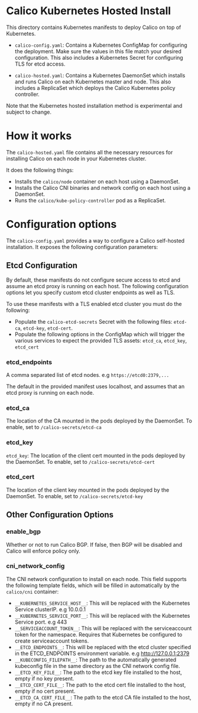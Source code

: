 # Calico Kubernetes Hosted Install

This directory contains Kubernetes manifests to deploy Calico on top of Kubernetes.

- `calico-config.yaml`: Contains a Kubernetes ConfigMap for configuring the deployment.  Make sure the values
in this file match your desired configuration. This also includes a Kubernetes Secret for configuring TLS for etcd access.

- `calico-hosted.yaml`: Contains a Kubernetes DaemonSet which installs and runs Calico on each Kubernetes master and node.
This also includes a ReplicaSet which deploys the Calico Kubernetes policy controller.

Note that the Kubernetes hosted installation method is experimental and subject to change.

# How it works

The `calico-hosted.yaml` file contains all the necessary resources for installing Calico on each node in your Kubernetes cluster.

It does the following things:

- Installs the `calico/node` container on each host using a DaemonSet.
- Installs the Calico CNI binaries and network config on each host using a DaemonSet.
- Runs the `calico/kube-policy-controller` pod as a ReplicaSet.

# Configuration options

The `calico-config.yaml` provides a way to configure a Calico self-hosted installation.  It exposes
the following configuration parameters:

## Etcd Configuration

By default, these manifests do not configure secure access to etcd and assume an etcd proxy is running on each host.  The following configuration
options let you specify custom etcd cluster endpoints as well as TLS.  

To use these manifests with a TLS enabled etcd cluster you must do the following:

- Populate the `calico-etcd-secrets` Secret with the following files: `etcd-ca`, `etcd-key`, `etcd-cert`.
- Populate the following options in the ConfigMap which will trigger the various services to expect the provided TLS assets: `etcd_ca`, `etcd_key`, `etcd_cert`

### etcd_endpoints

A comma separated list of etcd nodes. e.g `https://etcd0:2379,...` 

The default in the provided manifest uses localhost, and assumes that an etcd proxy is running on each node.

### etcd_ca 

The location of the CA mounted in the pods deployed by the DaemonSet. To enable, set to `/calico-secrets/etcd-ca`

### etcd_key

`etcd_key`: The location of the client cert mounted in the pods deployed by the DaemonSet. To enable, set to `/calico-secrets/etcd-cert`

### etcd_cert

The location of the client key mounted in the pods deployed by the DaemonSet. To enable, set to `/calico-secrets/etcd-key`

## Other Configuration Options

### enable_bgp 

Whether or not to run Calico BGP.  If false, then BGP will be disabled and Calico will enforce policy only.

### cni_network_config

The CNI network configuration to install on each node.  This field supports the following template fields, which will 
be filled in automatically by the `calico/cni` container:

- `__KUBERNETES_SERVICE_HOST__`: This will be replaced with the Kubernetes Service clusterIP. e.g 10.0.0.1 
- `__KUBERNETES_SERVICE_PORT__`: This will be replaced with the Kubernetes Service port. e.g 443
- `__SERVICEACCOUNT_TOKEN__`: This will be replaced with the serviceaccount token for the namespace.  Requires that Kubernetes be configured to create serviceaccount tokens.
- `__ETCD_ENDPOINTS__`: This will be replaced with the etcd cluster specified in the ETCD_ENDPOINTS environment variable. e.g http://127.0.0.1:2379
- `__KUBECONFIG_FILEPATH__`: The path to the automatically generated kubeconfig file in the same directory as the CNI network config file.
- `__ETCD_KEY_FILE__`: The path to the etcd key file installed to the host, empty if no key present.
- `__ETCD_CERT_FILE__`: The path to the etcd cert file installed to the host, empty if no cert present.
- `__ETCD_CA_CERT_FILE__`: The path to the etcd CA file installed to the host, empty if no CA present.
